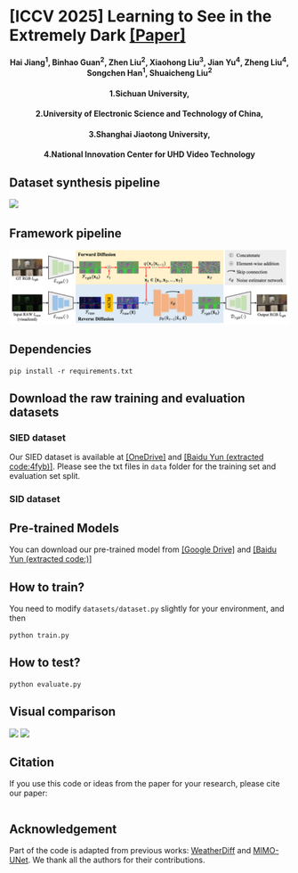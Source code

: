 # [ICCV 2025] Learning to See in the Extremely Dark [[Paper]](https://arxiv.org/pdf/2506.21132)
<h4 align="center">Hai Jiang<sup>1</sup>, Binhao Guan<sup>2</sup>, Zhen Liu<sup>2</sup>, Xiaohong Liu<sup>3</sup>, Jian Yu<sup>4</sup>, Zheng Liu<sup>4</sup>, Songchen Han<sup>1</sup>, Shuaicheng Liu<sup>2</sup></center>
<h4 align="center">1.Sichuan University,</center></center>
<h4 align="center">2.University of Electronic Science and Technology of China,</center></center>
<h4 align="center">3.Shanghai Jiaotong University,</center></center>
<h4 align="center">4.National Innovation Center for UHD Video Technology</center></center>

## Dataset synthesis pipeline
![](./Figure/syn_pipe.png)

## Framework pipeline
![](./Figure/framework.png)

## Dependencies
```
pip install -r requirements.txt
````

## Download the raw training and evaluation datasets
### SIED dataset
Our SIED dataset is available at [[OneDrive]]() and [[Baidu Yun (extracted code:4fyb)]](https://pan.baidu.com/s/1FnfOe1tY9kfMSoidjHM1Nw). Please see the txt files in ```data``` folder for the training set and evaluation set split. 

### SID dataset

## Pre-trained Models 
You can download our pre-trained model from [[Google Drive]]() and [[Baidu Yun (extracted code:)]]()

## How to train?
You need to modify ```datasets/dataset.py``` slightly for your environment, and then
```
python train.py  
```

## How to test?
```
python evaluate.py
```

## Visual comparison
![](./Figure/visual_canon.png)
![](./Figure/visual_sony.png)
## Citation
If you use this code or ideas from the paper for your research, please cite our paper:
```

```

## Acknowledgement
Part of the code is adapted from previous works: [WeatherDiff](https://github.com/IGITUGraz/WeatherDiffusion) and [MIMO-UNet](https://github.com/chosj95/MIMO-UNet). We thank all the authors for their contributions.

